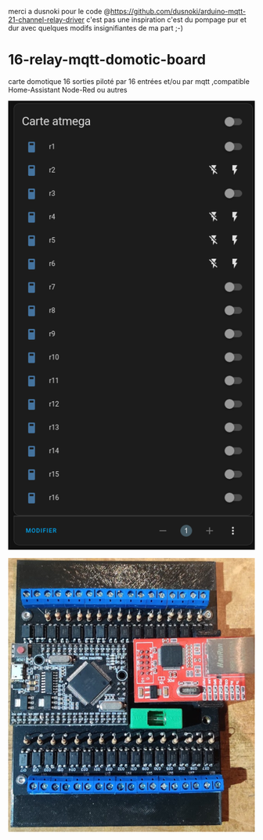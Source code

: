 merci a dusnoki pour le code @https://github.com/dusnoki/arduino-mqtt-21-channel-relay-driver
c'est pas une inspiration c'est du pompage pur et dur avec quelques modifs insignifiantes de ma part ;-)

# 16-relay-mqtt-domotic-board
carte domotique 16 sorties piloté par 16 entrées et/ou par mqtt ,compatible Home-Assistant Node-Red ou autres


![Resultat possible dans Home-Assistant](Capture-20231004195541-507x921.png "https://github.com/supperdd/16-relay-mqtt-domotic-board/blob/main/")

![Carte relais mqtt](relay%20board%20mk2.png "https://github.com/supperdd/16-relay-mqtt-domotic-board/blob/main/")
